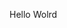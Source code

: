 Hello Wolrd















































































































































































































































































































































































































































































































































































































































































































































































































































































































































































































































































































































































































































































































































































